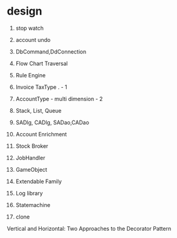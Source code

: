 # design

1. stop watch
2. account undo
3. DbCommand,DdConnection
4. Flow Chart Traversal
5. Rule Engine
6. Invoice TaxType .   - 1
7. AccountType - multi dimension - 2
8. Stack, List, Queue
9. SADlg, CADlg, SADao,CADao
10. Account Enrichment 
11. Stock Broker



12. JobHandler
13. GameObject 
14. Extendable Family
15. Log library
16. Statemachine
17. clone


Vertical and Horizontal: Two Approaches to the Decorator Pattern
